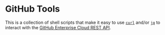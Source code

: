 # GitHub Tools

This is a collection of shell scripts that make it easy to use [`curl`](https://curl.se/download.html) and/or [`jq`](https://stedolan.github.io/jq/download/) to interact with the [GitHub Enterprise Cloud REST API](https://docs.github.com/en/enterprise-cloud@latest/rest).

